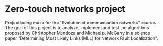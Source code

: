 # Zero-touch networks project
Project being made for the "Evolution of communication networks" course. 
The goal of this project is to analyze, implement and test the algorithms proposed by Christopher Mendoza and Michael p. McGarry in a science paper "Determining Most Likely Links (MLL)
for Network Fault Localization". 
